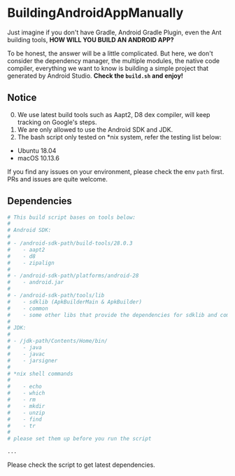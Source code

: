 # BuildingAndroidAppManually

Just imagine if you don't have Gradle, Android Gradle Plugin, even the Ant building tools, **HOW WILL YOU BUILD AN ANDROID APP?**

To be honest, the answer will be a little complicated. But here, we don't consider the dependency manager, the multiple modules, the native code compiler, everything we want to know is building a simple project that generated by Android Studio. **Check the `build.sh` and enjoy!**

## Notice

0. We use latest build tools such as Aapt2, D8 dex compiler, will keep tracking on Google's steps. 
1. We are only allowed to use the Android SDK and JDK.
2. The bash script only tested on *nix system, refer the testing list below:

- Ubuntu 18.04
- macOS 10.13.6 

If you find any issues on your environment, please check the env `path` first. PRs and issues are quite welcome.

## Dependencies

```bash
# This build script bases on tools below:
#
# Android SDK:
#
# - /android-sdk-path/build-tools/28.0.3
#    - aapt2
#    - d8
#    - zipalign
#
# - /android-sdk-path/platforms/android-28
#    - android.jar
#
# - /android-sdk-path/tools/lib
#    - sdklib (ApkBuilderMain & ApkBuilder)
#    - common
#    - some other libs that provide the dependencies for sdklib and common
#
# JDK:
#
# - /jdk-path/Contents/Home/bin/
#    - java
#    - javac
#    - jarsigner
#
# *nix shell commands
#
#    - echo
#    - which
#    - rm
#    - mkdir
#    - unzip
#    - find
#    - tr
#
# please set them up before you run the script

...

```  

Please check the script to get latest dependencies.